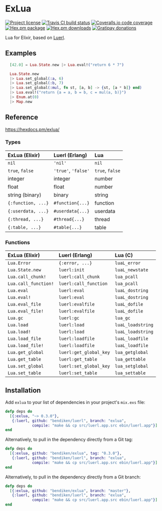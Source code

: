 ExLua
=====

[![Project license](https://img.shields.io/hexpm/l/exlua.svg)](https://unlicense.org/)
[![Travis CI build status](https://img.shields.io/travis/bendiken/exlua/master.svg)](https://travis-ci.org/bendiken/exlua)
[![Coveralls.io code coverage](https://img.shields.io/coveralls/bendiken/exlua/master.svg)](https://coveralls.io/github/bendiken/exlua)
[![Hex.pm package](https://img.shields.io/hexpm/v/exlua.svg)](https://hex.pm/packages/exlua)
[![Hex.pm downloads](https://img.shields.io/hexpm/dt/exlua.svg)](https://hex.pm/packages/exlua)
[![Gratipay donations](https://img.shields.io/gratipay/user/bendiken.svg)](https://gratipay.com/~bendiken/)

Lua for Elixir, based on [Luerl](https://github.com/rvirding/luerl).

Examples
--------

```elixir
  [42.0] = Lua.State.new |> Lua.eval!("return 6 * 7")

  Lua.State.new
  |> Lua.set_global(:a, 6)
  |> Lua.set_global(:b, 7)
  |> Lua.set_global(:mul, fn st, [a, b] -> {st, [a * b]} end)
  |> Lua.eval!("return {a = a, b = b, c = mul(a, b)}")
  |> Enum.at(0)
  |> Map.new
```

Reference
---------

https://hexdocs.pm/exlua/

### Types

| ExLua (Elixir)          | Luerl (Erlang)          | Lua                     |
| :---------------------- | :---------------------- | :---------------------- |
| `nil`                   | `'nil'`                 | `nil`                   |
| `true`, `false`         | `'true'`, `'false'`     | `true`, `false`         |
| integer                 | integer                 | number                  |
| float                   | float                   | number                  |
| string (binary)         | binary                  | string                  |
| `{:function, ...}`      | `#function{...}`        | function                |
| `{:userdata, ...}`      | `#userdata{...}`        | userdata                |
| `{:thread, ...}`        | `#thread{...}`          | thread                  |
| `{:table, ...}`         | `#table{...}`           | table                   |

### Functions

| ExLua (Elixir)          | Luerl (Erlang)          | Lua (C)                 |
| :---------------------- | :---------------------- | :---------------------- |
| `Lua.Error`             | `{:error, ...}`         | `luaL_error`            |
| `Lua.State.new`         | `luerl:init`            | `luaL_newstate`         |
| `Lua.call_chunk!`       | `luerl:call_chunk`      | `lua_pcall`             |
| `Lua.call_function!`    | `luerl:call_function`   | `lua_pcall`             |
| `Lua.eval`              | `luerl:eval`            | `luaL_dostring`         |
| `Lua.eval!`             | `luerl:eval`            | `luaL_dostring`         |
| `Lua.eval_file`         | `luerl:evalfile`        | `luaL_dofile`           |
| `Lua.eval_file!`        | `luerl:evalfile`        | `luaL_dofile`           |
| `Lua.gc`                | `luerl:gc`              | `lua_gc`                |
| `Lua.load`              | `luerl:load`            | `luaL_loadstring`       |
| `Lua.load!`             | `luerl:load`            | `luaL_loadstring`       |
| `Lua.load_file`         | `luerl:loadfile`        | `luaL_loadfile`         |
| `Lua.load_file!`        | `luerl:loadfile`        | `luaL_loadfile`         |
| `Lua.get_global`        | `luerl:get_global_key`  | `lua_getglobal`         |
| `Lua.get_table`         | `luerl:get_table`       | `lua_gettable`          |
| `Lua.set_global`        | `luerl:set_global_key`  | `lua_setglobal`         |
| `Lua.set_table`         | `luerl:set_table`       | `lua_settable`          |

Installation
------------

Add `exlua` to your list of dependencies in your project's `mix.exs` file:

```elixir
defp deps do
  [{:exlua, "~> 0.3.0"},
   {:luerl, github: "bendiken/luerl", branch: "exlua",
            compile: "make && cp src/luerl.app.src ebin/luerl.app"}]
end
```

Alternatively, to pull in the dependency directly from a Git tag:

```elixir
defp deps do
  [{:exlua, github: "bendiken/exlua", tag: "0.3.0"},
   {:luerl, github: "bendiken/luerl", branch: "exlua",
            compile: "make && cp src/luerl.app.src ebin/luerl.app"}]
end
```

Alternatively, to pull in the dependency directly from a Git branch:

```elixir
defp deps do
  [{:exlua, github: "bendiken/exlua", branch: "master"},
   {:luerl, github: "bendiken/luerl", branch: "exlua",
            compile: "make && cp src/luerl.app.src ebin/luerl.app"}]
end
```
